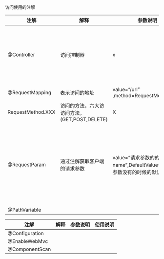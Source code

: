 访问使用的注解

| 注解 | 解释| 参数说明 | 使用说明 |   
| ------- | ----- | --------------- | ------------ |   
| @Controller| 访问控制器| x  | @Controller表示的是MVC中的C层（控制层），用于表示当前类的是一个访问控制器 |
| @RequestMapping   | 表示访问的地址 | value=“/url”   ,method=RequestMethod.GET | 设置访问的地址 |
| RequestMethod.XXX | 访问的方法，六大访访问方法，(GET,POST,DELETE) | X  | 请求方法 |
| @RequestParam     | 通过注解获取客户端的请求参数  | value=“请求参数的的name”,DefaultValue="当默认参数没有的时候的默认值" | 在访问的方法参数中使用，在使用的参数前面添加此注解，在通过该url访问大的时候能够把请求参数赋值到该参数中 |
| @PathVariable     |    |       |         |

| 注解             | 解释   | 参数说明 | 使用说明 |   
| -------------- | ---- | ---- | ---- |   
| @Configuration |      |      |      |   
| @EnableWebMvc  |      |      |      |   
| @ComponentScan |      |      |      |   
